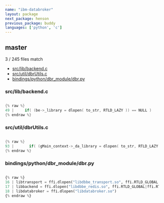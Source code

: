 ```yaml
---
name: "ibm-databroker"
layout: package
next_package: henson
previous_package: buddy
languages: ['python', 'c']
---
```

## master
3 / 245 files match

 - [src/lib/backend.c](#srclibbackendc)
 - [src/util/dbrUtils.c](#srcutildbrutilsc)
 - [bindings/python/dbr_module/dbr.py](#bindingspythondbr_moduledbrpy)

### src/lib/backend.c

```c

{% raw %}
49 |     if( (be->_library = dlopen( to_str, RTLD_LAZY )) == NULL )
{% endraw %}

```
### src/util/dbrUtils.c

```c

{% raw %}
93 |       if( (gMain_context->_da_library = dlopen( to_str, RTLD_LAZY )) == NULL )
{% endraw %}

```
### bindings/python/dbr_module/dbr.py

```python

{% raw %}
16 | libtransport = ffi.dlopen("libdbbe_transport.so", ffi.RTLD_GLOBAL|ffi.RTLD_NOW)
17 | libbackend = ffi.dlopen("libdbbe_redis.so", ffi.RTLD_GLOBAL|ffi.RTLD_NOW)
18 | libdatabroker = ffi.dlopen("libdatabroker.so")
{% endraw %}

```